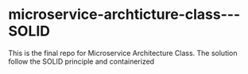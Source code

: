 # microservice-archticture-class---SOLID
This is the final repo  for Microservice Architecture Class. The solution follow the SOLID principle and containerized 
